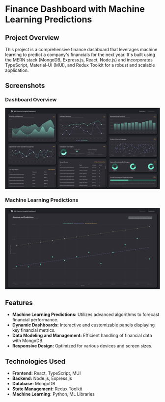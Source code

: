 # Finance Dashboard with Machine Learning Predictions

## Project Overview

This project is a comprehensive finance dashboard that leverages machine learning to predict a company's financials for the next year. It's built using the MERN stack (MongoDB, Express.js, React, Node.js) and incorporates TypeScript, Material-UI (MUI), and Redux Toolkit for a robust and scalable application.

## Screenshots

### Dashboard Overview

![Dashboard Overview](demo/Dashboard.png)


### Machine Learning Predictions

![Machine Learning Predictions](demo/Predictions.png)

## Features

- **Machine Learning Predictions:** Utilizes advanced algorithms to forecast financial performance.
- **Dynamic Dashboards:** Interactive and customizable panels displaying key financial metrics.
- **Data Modeling and Management:** Efficient handling of financial data with MongoDB.
- **Responsive Design:** Optimized for various devices and screen sizes.

## Technologies Used

- **Frontend:** React, TypeScript, MUI
- **Backend:** Node.js, Express.js
- **Database:** MongoDB
- **State Management:** Redux Toolkit
- **Machine Learning:** Python, ML Libraries



